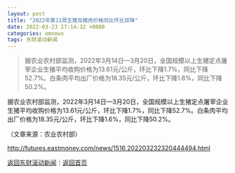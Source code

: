 ```yaml
---
layout: post
title: "2022年第11周生猪及猪肉价格同比环比双降"
date: 2022-03-23 17:14:32 +0800
categories: emnews
tags: 东财滚动新闻
---
```

> 据农业农村部监测，2022年3月14日—3月20日，全国规模以上生猪定点屠宰企业生猪平均收购价格为13.61元/公斤，环比下降1.7%，同比下降52.7%。白条肉平均出厂价格为18.35元/公斤，环比下降1.6%，同比下降50.2%。

<p>据农业农村部监测，2022年3月14日—3月20日，全国规模以上生猪定点屠宰企业生猪平均收购价格为13.61元/公斤，环比下降1.7%，同比下降52.7%。白条肉平均出厂价格为18.35元/公斤，环比下降1.6%，同比下降50.2%。</p><p class="em_media">（文章来源：农业农村部）</p>

<http://futures.eastmoney.com/news/1516,202203232320444494.html>

[返回东财滚动新闻](//finews.withounder.com/emnews/)｜[返回首页](//finews.withounder.com/)
